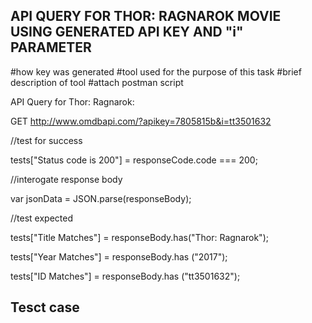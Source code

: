 ## API QUERY FOR THOR: RAGNAROK MOVIE USING GENERATED API KEY AND "i" PARAMETER

#how key was generated
#tool used for the purpose of this task
#brief description of tool
#attach postman script

API Query for Thor: Ragnarok:

GET http://www.omdbapi.com/?apikey=7805815b&i=tt3501632

//test for success

tests["Status code is 200"] = responseCode.code === 200;

//interogate response body

var jsonData = JSON.parse(responseBody);

//test expected 

tests["Title Matches"] =  responseBody.has("Thor: Ragnarok");

tests["Year Matches"] = responseBody.has ("2017");

tests["ID Matches"] = responseBody.has ("tt3501632");

## Tesct case

